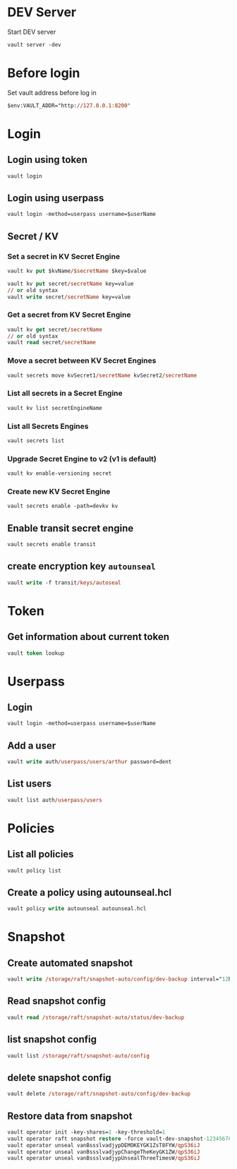 # DEV Server
Start DEV server
```ps
vault server -dev
```

# Before login
Set vault address before log in
```ps
$env:VAULT_ADDR="http://127.0.0.1:8200"
```

# Login
## Login using token
```ps
vault login
```

## Login using userpass
```ps
vault login -method=userpass username=$userName
```

## Secret / KV
### Set a secret in KV Secret Engine
```ps
vault kv put $kvName/$secretName $key=$value
```

```ps
vault kv put secret/secretName key=value
// or old syntax
vault write secret/secretName key=value
```

### Get a secret from KV Secret Engine
```ps
vault kv get secret/secretName
// or old syntax
vault read secret/secretName
```

### Move a secret between KV Secret Engines
```ps
vault secrets move kvSecret1/secretName kvSecret2/secretName 
```

### List all secrets in a Secret Engine
```ps
vault kv list secretEngineName
```

### List all Secrets Engines
```ps
vault secrets list
```

### Upgrade Secret Engine to v2 (v1 is default)
```ps
vault kv enable-versioning secret
```
### Create new KV Secret Engine
```ps
vault secrets enable -path=devkv kv
```

## Enable transit secret engine
```ps
vault secrets enable transit
```

## create encryption key `autounseal`
```ps
vault write -f transit/keys/autoseal
```

# Token
## Get information about current token
```ps
vault token lookup
```

# Userpass
## Login
```ps
vault login -method=userpass username=$userName
```

## Add a user
```ps
vault write auth/userpass/users/arthur password=dent
```

## List users
```ps
vault list auth/userpass/users
```

# Policies
## List all policies
```ps
vault policy list
```

## Create a policy using autounseal.hcl
```ps
vault policy write autounseal autounseal.hcl
```

# Snapshot
## Create automated snapshot
```ps
vault write /storage/raft/snapshot-auto/config/dev-backup interval="12h" retain=10 path_prefix="/data/vault_home/vault_files/snapshots/" file_prefix="vault-dev-snapshot" storage_type="local" local_max_space=50737418
```

## Read snapshot config
```ps
vault read /storage/raft/snapshot-auto/status/dev-backup
```
## list snapshot config
```ps
vault list /storage/raft/snapshot-auto/config
```

## delete snapshot config
```ps
vault delete /storage/raft/snapshot-auto/config/dev-backup
```

## Restore data from snapshot
```ps
vault operator init -key-shares=1 -key-threshold=1
vault operator raft snapshot restore -force vault-dev-snapshot-123456789657480786.snap
vault operator unseal vanBssslvadjypDEMOKEYGK1ZsT8FYW/qpS36iJ 	
vault operator unseal vanBssslvadjypChangeTheKeyGK1ZW/qpS36iJ 	
vault operator unseal vanBssslvadjypUnsealThreeTimesW/qpS36iJ
```


